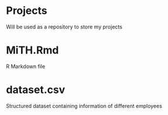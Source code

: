 # Projects
Will be used as a repository to store my projects

# MiTH.Rmd 
R Markdown file

# dataset.csv
Structured dataset containing information of different employees